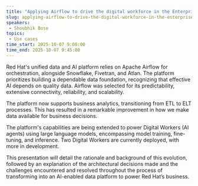 ```yaml
---
title: "Applying Airflow to drive the digital workforce in the Enterprise"
slug: applying-airflow-to-drive-the-digital-workforce-in-the-enterprise
speakers:
 - Shoubhik Bose
topics:
 - Use cases
time_start: 2025-10-07 9:00:00
time_end: 2025-10-07 9:45:00
---
```


Red Hat's unified data and AI platform relies on Apache Airflow for orchestration, alongside Snowflake, Fivetran, and Atlan. The platform prioritizes building a dependable data foundation, recognizing that effective AI depends on quality data. Airflow was selected for its predictability, extensive connectivity, reliability, and scalability.

The platform now supports business analytics, transitioning from ETL to ELT processes. This has resulted in a remarkable improvement in how we make data available for business decisions.


The platform's capabilities are being extended to power Digital Workers (AI agents) using large language models, encompassing model training, fine-tuning, and inference. Two Digital Workers are currently deployed, with more in development.

This presentation will detail the rationale and background of this evolution, followed by an explanation of the architectural decisions made and the challenges encountered and resolved throughout the process of transforming into an AI-enabled data platform to power Red Hat’s business.
